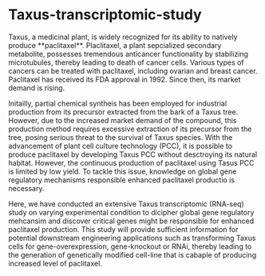 # Taxus-transcriptomic-study
<p>Taxus, a medicinal plant, is widely recognized for its ability to natively produce **paclitaxel**. Placlitaxel, a plant sepcialized secondary metabolite, possesses tremendous anticancer functionality by stabilizing microtubules, thereby leading to death of cancer cells. Various types of cancers can be treated with paclitaxel, including ovarian and breast cancer. Paclitaxel has received its FDA approval in 1992. Since then, its market demand is rising.</p>
<p>
  Initailly, partial chemical syntheis has been employed for industrial production from its precursor extracted from the bark of a Taxus tree. However, due to the increased market demand of the compound, this production method requires excessive extraction of its precursor from the tree, posing serious threat to the survival of Taxus species. With the advancement of plant cell culture technology (PCC), it is possible to produce paclitaxel by developing Taxus PCC without desctroying its natural habitat. However, the continuous production of paclitaxel using Tasus PCC is limited by low yield. To tackle this issue, knowledge on global gene regulatory mechanisms responsible enhanced paclitaxel productio is necessary.
</p>
<p>
  Here, we have conducted an extensive Taxus transcriptomic (RNA-seq) study on varying experimental condition to dicipher global gene regulatory mehcansim and discover critical genes might be responsible for enhanced paclitaxel production. This study will provide sufficient information for potential downstream engineering applications such as transforming Taxus cells for gene-overexpression, gene-knockout or RNAi, thereby leading to the generation of genetically modified cell-line that is cabaple of producing increased level of paclitaxel.
</p>
